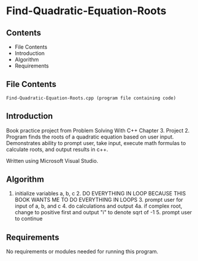 # Find-Quadratic-Equation-Roots

Contents
---------------------
* File Contents
* Introduction
* Algorithm
* Requirements

## File Contents
	
	Find-Quadratic-Equation-Roots.cpp (program file containing code)

## Introduction
Book practice project from Problem Solving With C++ Chapter 3. Project 2.
Program finds the roots of a quadratic equation based on user input. Demonstrates ability to prompt user, take input, execute math formulas to calculate roots, and output results in c++.

Written using Microsoft Visual Studio. 

## Algorithm

  1. initialize variables a, b, c
	2. DO EVERYTHING IN LOOP BECAUSE THIS BOOK WANTS ME TO DO EVERYTHING IN LOOPS 
	3. prompt user for input of a, b, and c
	4. do calculations and output
		4a. if complex root, change to positive first and output "i" to denote sqrt of -1
	5. prompt user to continue

## Requirements
No requirements or modules needed for running this program. 
